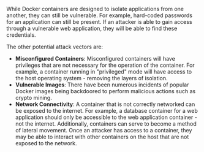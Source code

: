 While Docker containers are designed to isolate applications from one another, they can still be vulnerable. For example, hard-coded passwords for an application can still be present. If an attacker is able to gain access through a vulnerable web application, they will be able to find these credentials.

The other potential attack vectors are:
- **Misconfigured Containers**: Misconfigured containers will have privileges that are not necessary for the operation of the container. For example, a container running in "privileged" mode will have access to the host operating system - removing the layers of isolation.
- **Vulnerable Images**: There have been numerous incidents of popular Docker images being backdoored to perform malicious actions such as crypto mining.
- **Network Connectivity**: A container that is not correctly networked can be exposed to the internet. For example, a database container for a web application should only be accessible to the web application container - not the internet. Additionally, containers can serve to become a method of lateral movement. Once an attacker has access to a container, they may be able to interact with other containers on the host that are not exposed to the network.